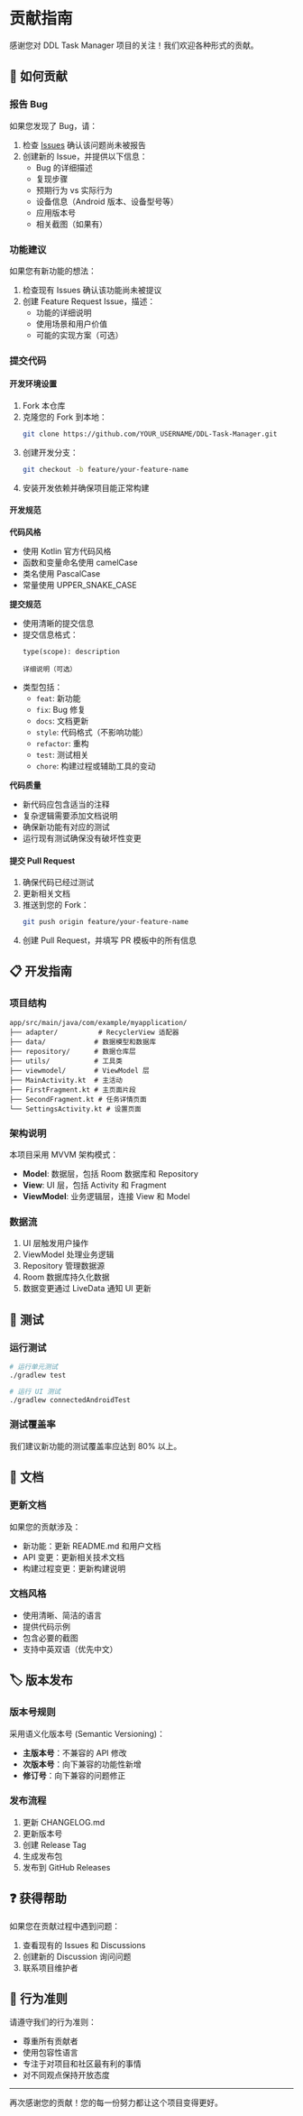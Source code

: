 # 贡献指南

感谢您对 DDL Task Manager 项目的关注！我们欢迎各种形式的贡献。

## 🤝 如何贡献

### 报告 Bug

如果您发现了 Bug，请：

1. 检查 [Issues](https://github.com/Soupcpu/DDL-Task-Manager/issues) 确认该问题尚未被报告
2. 创建新的 Issue，并提供以下信息：
   - Bug 的详细描述
   - 复现步骤
   - 预期行为 vs 实际行为
   - 设备信息（Android 版本、设备型号等）
   - 应用版本号
   - 相关截图（如果有）

### 功能建议

如果您有新功能的想法：

1. 检查现有 Issues 确认该功能尚未被提议
2. 创建 Feature Request Issue，描述：
   - 功能的详细说明
   - 使用场景和用户价值
   - 可能的实现方案（可选）

### 提交代码

#### 开发环境设置

1. Fork 本仓库
2. 克隆您的 Fork 到本地：
   ```bash
   git clone https://github.com/YOUR_USERNAME/DDL-Task-Manager.git
   ```
3. 创建开发分支：
   ```bash
   git checkout -b feature/your-feature-name
   ```
4. 安装开发依赖并确保项目能正常构建

#### 开发规范

**代码风格**
- 使用 Kotlin 官方代码风格
- 函数和变量命名使用 camelCase
- 类名使用 PascalCase
- 常量使用 UPPER_SNAKE_CASE

**提交规范**
- 使用清晰的提交信息
- 提交信息格式：
  ```
  type(scope): description

  详细说明（可选）
  ```
- 类型包括：
  - `feat`: 新功能
  - `fix`: Bug 修复
  - `docs`: 文档更新
  - `style`: 代码格式（不影响功能）
  - `refactor`: 重构
  - `test`: 测试相关
  - `chore`: 构建过程或辅助工具的变动

**代码质量**
- 新代码应包含适当的注释
- 复杂逻辑需要添加文档说明
- 确保新功能有对应的测试
- 运行现有测试确保没有破坏性变更

#### 提交 Pull Request

1. 确保代码已经过测试
2. 更新相关文档
3. 推送到您的 Fork：
   ```bash
   git push origin feature/your-feature-name
   ```
4. 创建 Pull Request，并填写 PR 模板中的所有信息

## 📋 开发指南

### 项目结构

```
app/src/main/java/com/example/myapplication/
├── adapter/          # RecyclerView 适配器
├── data/            # 数据模型和数据库
├── repository/      # 数据仓库层
├── utils/           # 工具类
├── viewmodel/       # ViewModel 层
├── MainActivity.kt  # 主活动
├── FirstFragment.kt # 主页面片段
├── SecondFragment.kt # 任务详情页面
└── SettingsActivity.kt # 设置页面
```

### 架构说明

本项目采用 MVVM 架构模式：

- **Model**: 数据层，包括 Room 数据库和 Repository
- **View**: UI 层，包括 Activity 和 Fragment
- **ViewModel**: 业务逻辑层，连接 View 和 Model

### 数据流

1. UI 层触发用户操作
2. ViewModel 处理业务逻辑
3. Repository 管理数据源
4. Room 数据库持久化数据
5. 数据变更通过 LiveData 通知 UI 更新

## 🧪 测试

### 运行测试

```bash
# 运行单元测试
./gradlew test

# 运行 UI 测试
./gradlew connectedAndroidTest
```

### 测试覆盖率

我们建议新功能的测试覆盖率应达到 80% 以上。

## 📝 文档

### 更新文档

如果您的贡献涉及：
- 新功能：更新 README.md 和用户文档
- API 变更：更新相关技术文档
- 构建过程变更：更新构建说明

### 文档风格

- 使用清晰、简洁的语言
- 提供代码示例
- 包含必要的截图
- 支持中英双语（优先中文）

## 🏷️ 版本发布

### 版本号规则

采用语义化版本号 (Semantic Versioning)：

- **主版本号**：不兼容的 API 修改
- **次版本号**：向下兼容的功能性新增
- **修订号**：向下兼容的问题修正

### 发布流程

1. 更新 CHANGELOG.md
2. 更新版本号
3. 创建 Release Tag
4. 生成发布包
5. 发布到 GitHub Releases

## ❓ 获得帮助

如果您在贡献过程中遇到问题：

1. 查看现有的 Issues 和 Discussions
2. 创建新的 Discussion 询问问题
3. 联系项目维护者

## 📜 行为准则

请遵守我们的行为准则：

- 尊重所有贡献者
- 使用包容性语言
- 专注于对项目和社区最有利的事情
- 对不同观点保持开放态度

---

再次感谢您的贡献！您的每一份努力都让这个项目变得更好。